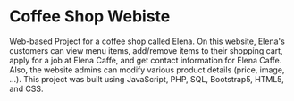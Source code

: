 # Coffee Shop Webiste
Web-based Project for a coffee shop called Elena.
On this website, Elena's customers can view menu items, add/remove items to their shopping cart, 
apply for a job at Elena Caffe, and get contact information for Elena Caffe.
Also, the website admins can modify various product details (price, image, ...).
This project was built using JavaScript, PHP, SQL, Bootstrap5, HTML5, and CSS.
